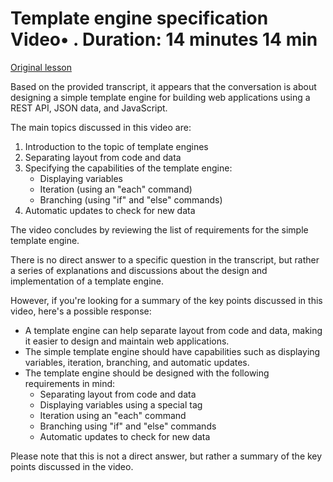 # Template engine specification Video• . Duration: 14 minutes 14 min

[Original lesson](https://www.coursera.org/learn/uol-web-development/lecture/bcTnj/template-engine-specification)

Based on the provided transcript, it appears that the conversation is about designing a simple template engine for building web applications using a REST API, JSON data, and JavaScript.

The main topics discussed in this video are:

1. Introduction to the topic of template engines
2. Separating layout from code and data
3. Specifying the capabilities of the template engine:
	* Displaying variables
	* Iteration (using an "each" command)
	* Branching (using "if" and "else" commands)
4. Automatic updates to check for new data

The video concludes by reviewing the list of requirements for the simple template engine.

There is no direct answer to a specific question in the transcript, but rather a series of explanations and discussions about the design and implementation of a template engine.

However, if you're looking for a summary of the key points discussed in this video, here's a possible response:

* A template engine can help separate layout from code and data, making it easier to design and maintain web applications.
* The simple template engine should have capabilities such as displaying variables, iteration, branching, and automatic updates.
* The template engine should be designed with the following requirements in mind:
	+ Separating layout from code and data
	+ Displaying variables using a special tag
	+ Iteration using an "each" command
	+ Branching using "if" and "else" commands
	+ Automatic updates to check for new data

Please note that this is not a direct answer, but rather a summary of the key points discussed in the video.

